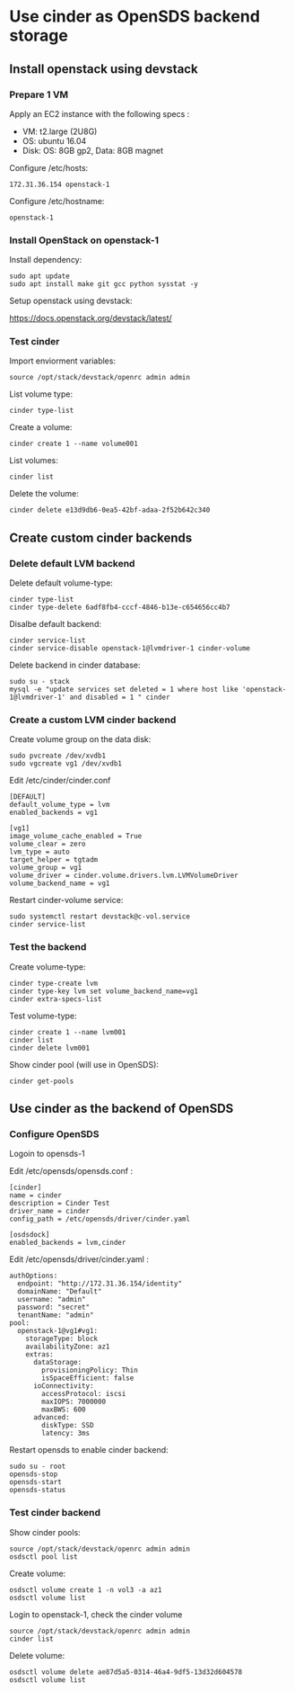 # Use cinder as OpenSDS backend storage

## Install openstack using devstack

### Prepare 1 VM

Apply an EC2 instance with the following specs :
- VM: t2.large (2U8G)
- OS: ubuntu 16.04
- Disk: OS: 8GB gp2, Data: 8GB magnet

Configure /etc/hosts:

```shell
172.31.36.154 openstack-1
```

Configure /etc/hostname:

```shell
openstack-1
```

### Install OpenStack on openstack-1

Install dependency:

```shell
sudo apt update
sudo apt install make git gcc python sysstat -y
```

Setup openstack using devstack: 

https://docs.openstack.org/devstack/latest/


### Test cinder

Import enviorment variables:

```shell
source /opt/stack/devstack/openrc admin admin
```

List volume type:

```shell
cinder type-list
```

Create a volume:

```shell
cinder create 1 --name volume001
```

List volumes:

```shell
cinder list
```

Delete the volume:

```shell
cinder delete e13d9db6-0ea5-42bf-adaa-2f52b642c340
```

## Create custom cinder backends

### Delete default LVM backend

Delete default volume-type:

```shell
cinder type-list
cinder type-delete 6adf8fb4-cccf-4846-b13e-c654656cc4b7
```

Disalbe default backend:

```shell
cinder service-list
cinder service-disable openstack-1@lvmdriver-1 cinder-volume
```


Delete backend in cinder database:

```shell
sudo su - stack
mysql -e "update services set deleted = 1 where host like 'openstack-1@lvmdriver-1' and disabled = 1 " cinder
```

### Create a custom LVM cinder backend

Create volume group on the data disk:

```shell
sudo pvcreate /dev/xvdb1
sudo vgcreate vg1 /dev/xvdb1
```

Edit /etc/cinder/cinder.conf

```shell
[DEFAULT]
default_volume_type = lvm
enabled_backends = vg1

[vg1]
image_volume_cache_enabled = True
volume_clear = zero
lvm_type = auto
target_helper = tgtadm
volume_group = vg1
volume_driver = cinder.volume.drivers.lvm.LVMVolumeDriver
volume_backend_name = vg1
```


Restart cinder-volume service:

```shell
sudo systemctl restart devstack@c-vol.service
cinder service-list
```

### Test the backend

Create volume-type:

```shell
cinder type-create lvm
cinder type-key lvm set volume_backend_name=vg1
cinder extra-specs-list
```

Test volume-type:

```shell
cinder create 1 --name lvm001
cinder list
cinder delete lvm001
```

Show cinder pool (will use in OpenSDS):

```shell
cinder get-pools
```
 

## Use cinder as the backend of OpenSDS

### Configure OpenSDS

Logoin to opensds-1

Edit /etc/opensds/opensds.conf :

```shell
[cinder]
name = cinder
description = Cinder Test
driver_name = cinder
config_path = /etc/opensds/driver/cinder.yaml

[osdsdock]
enabled_backends = lvm,cinder
```

Edit /etc/opensds/driver/cinder.yaml :

```shell
authOptions:
  endpoint: "http://172.31.36.154/identity"
  domainName: "Default"
  username: "admin"
  password: "secret"
  tenantName: "admin"
pool:
  openstack-1@vg1#vg1:
    storageType: block
    availabilityZone: az1
    extras:
      dataStorage:
        provisioningPolicy: Thin
        isSpaceEfficient: false
      ioConnectivity:
        accessProtocol: iscsi
        maxIOPS: 7000000
        maxBWS: 600
      advanced:
        diskType: SSD
        latency: 3ms
```

Restart opensds to enable cinder backend:

```shell
sudo su - root
opensds-stop
opensds-start
opensds-status
```

### Test cinder backend

Show cinder pools:

```shell
source /opt/stack/devstack/openrc admin admin
osdsctl pool list
```

Create volume:

```shell
osdsctl volume create 1 -n vol3 -a az1
osdsctl volume list
```

Login to openstack-1, check the cinder volume
```shell
source /opt/stack/devstack/openrc admin admin
cinder list
```

Delete volume:

```shell
osdsctl volume delete ae87d5a5-0314-46a4-9df5-13d32d604578
osdsctl volume list
```